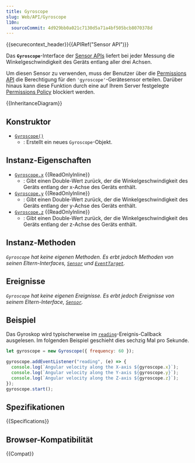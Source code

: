 ```yaml
---
title: Gyroscope
slug: Web/API/Gyroscope
l10n:
  sourceCommit: 4d929bb0a021c7130d5a71a4bf505bcb8070378d
---
```


{{securecontext_header}}{{APIRef("Sensor API")}}

Das **`Gyroscope`**-Interface der [Sensor APIs](/de/docs/Web/API/Sensor_APIs) liefert bei jeder Messung die Winkelgeschwindigkeit des Geräts entlang aller drei Achsen.

Um diesen Sensor zu verwenden, muss der Benutzer über die [Permissions API](/de/docs/Web/API/Permissions_API) die Berechtigung für den `'gyroscope'`-Gerätesensor erteilen. Darüber hinaus kann diese Funktion durch eine auf Ihrem Server festgelegte [Permissions Policy](/de/docs/Web/HTTP/Guides/Permissions_Policy) blockiert werden.

{{InheritanceDiagram}}

## Konstruktor

- [`Gyroscope()`](/de/docs/Web/API/Gyroscope/Gyroscope)
  - : Erstellt ein neues `Gyroscope`-Objekt.

## Instanz-Eigenschaften

- [`Gyroscope.x`](/de/docs/Web/API/Gyroscope/x) {{ReadOnlyInline}}
  - : Gibt einen Double-Wert zurück, der die Winkelgeschwindigkeit des Geräts entlang der x-Achse des Geräts enthält.
- [`Gyroscope.y`](/de/docs/Web/API/Gyroscope/y) {{ReadOnlyInline}}
  - : Gibt einen Double-Wert zurück, der die Winkelgeschwindigkeit des Geräts entlang der y-Achse des Geräts enthält.
- [`Gyroscope.z`](/de/docs/Web/API/Gyroscope/z) {{ReadOnlyInline}}
  - : Gibt einen Double-Wert zurück, der die Winkelgeschwindigkeit des Geräts entlang der z-Achse des Geräts enthält.

## Instanz-Methoden

_`Gyroscope` hat keine eigenen Methoden. Es erbt jedoch Methoden von seinen Eltern-Interfaces, [`Sensor`](/de/docs/Web/API/Sensor) und [`EventTarget`](/de/docs/Web/API/EventTarget)._

## Ereignisse

_`Gyroscope` hat keine eigenen Ereignisse. Es erbt jedoch Ereignisse von seinem Eltern-Interface, [`Sensor`](/de/docs/Web/API/Sensor)._

## Beispiel

Das Gyroskop wird typischerweise im [`reading`](/de/docs/Web/API/Sensor/reading_event)-Ereignis-Callback ausgelesen. Im folgenden Beispiel geschieht dies sechzig Mal pro Sekunde.

```js
let gyroscope = new Gyroscope({ frequency: 60 });

gyroscope.addEventListener("reading", (e) => {
  console.log(`Angular velocity along the X-axis ${gyroscope.x}`);
  console.log(`Angular velocity along the Y-axis ${gyroscope.y}`);
  console.log(`Angular velocity along the Z-axis ${gyroscope.z}`);
});
gyroscope.start();
```

## Spezifikationen

{{Specifications}}

## Browser-Kompatibilität

{{Compat}}
